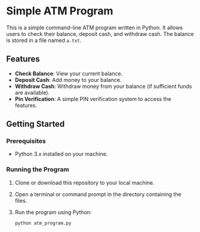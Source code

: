 # Simple ATM Program

This is a simple command-line ATM program written in Python. It allows users to check their balance, deposit cash, and withdraw cash. The balance is stored in a file named `a.txt`.

## Features

- **Check Balance**: View your current balance.
- **Deposit Cash**: Add money to your balance.
- **Withdraw Cash**: Withdraw money from your balance (if sufficient funds are available).
- **Pin Verification**: A simple PIN verification system to access the features.

## Getting Started

### Prerequisites

- Python 3.x installed on your machine.

### Running the Program

1. Clone or download this repository to your local machine.
2. Open a terminal or command prompt in the directory containing the files.
3. Run the program using Python:

   ```bash
   python atm_program.py

